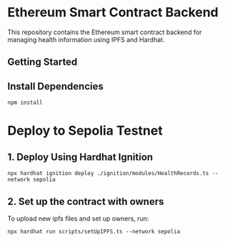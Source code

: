 # Ethereum Smart Contract Backend
This repository contains the Ethereum smart contract backend for managing health information using IPFS and Hardhat.

## Getting Started
## Install Dependencies
```shell
npm install
```
# Deploy to Sepolia Testnet
## 1. Deploy Using Hardhat Ignition
```shell
npx hardhat ignition deploy ./ignition/modules/HealthRecords.ts --network sepolia
```

## 2. Set up the contract with owners 
To upload new ipfs files and set up owners, run:
```shell
npx hardhat run scripts/setUpIPFS.ts --network sepolia
```